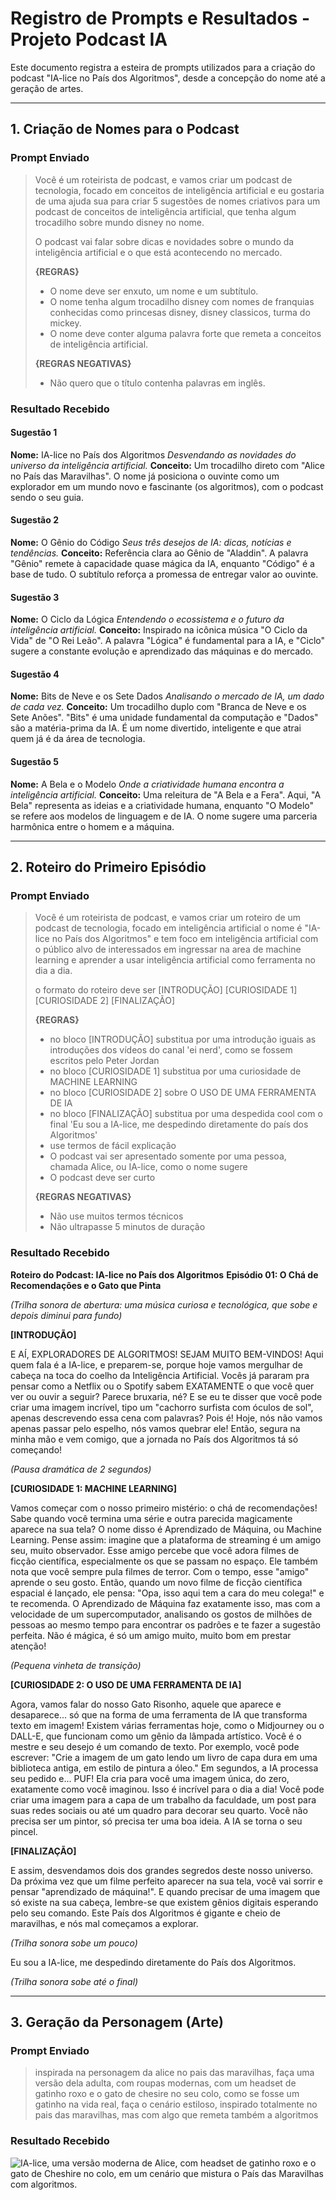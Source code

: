 # Registro de Prompts e Resultados - Projeto Podcast IA

Este documento registra a esteira de prompts utilizados para a criação do podcast "IA-lice no País dos Algoritmos", desde a concepção do nome até a geração de artes.

---

## 1. Criação de Nomes para o Podcast

### Prompt Enviado

> Você é um roteirista de podcast, e vamos criar um podcast de tecnologia, focado em conceitos de inteligência artificial e eu gostaria de uma ajuda sua para criar 5 sugestões de nomes criativos para um podcast de conceitos de inteligência artificial, que tenha algum trocadilho sobre mundo disney no nome.
>
> O podcast vai falar sobre dicas e novidades sobre o mundo da inteligência artificial e o que está acontecendo no mercado.
>
> **{REGRAS}**
>
> * O nome deve ser enxuto, um nome e um subtítulo.
> * O nome tenha algum trocadilho disney com nomes de franquias conhecidas como princesas disney, disney classicos, turma do mickey.
> * O nome deve conter alguma palavra forte que remeta a conceitos de inteligência artificial.
>
> **{REGRAS NEGATIVAS}**
>
> * Não quero que o título contenha palavras em inglês.

### Resultado Recebido

#### Sugestão 1
**Nome:** IA-lice no País dos Algoritmos
*Desvendando as novidades do universo da inteligência artificial.*
**Conceito:** Um trocadilho direto com "Alice no País das Maravilhas". O nome já posiciona o ouvinte como um explorador em um mundo novo e fascinante (os algoritmos), com o podcast sendo o seu guia.

#### Sugestão 2
**Nome:** O Gênio do Código
*Seus três desejos de IA: dicas, notícias e tendências.*
**Conceito:** Referência clara ao Gênio de "Aladdin". A palavra "Gênio" remete à capacidade quase mágica da IA, enquanto "Código" é a base de tudo. O subtítulo reforça a promessa de entregar valor ao ouvinte.

#### Sugestão 3
**Nome:** O Ciclo da Lógica
*Entendendo o ecossistema e o futuro da inteligência artificial.*
**Conceito:** Inspirado na icônica música "O Ciclo da Vida" de "O Rei Leão". A palavra "Lógica" é fundamental para a IA, e "Ciclo" sugere a constante evolução e aprendizado das máquinas e do mercado.

#### Sugestão 4
**Nome:** Bits de Neve e os Sete Dados
*Analisando o mercado de IA, um dado de cada vez.*
**Conceito:** Um trocadilho duplo com "Branca de Neve e os Sete Anões". "Bits" é uma unidade fundamental da computação e "Dados" são a matéria-prima da IA. É um nome divertido, inteligente e que atrai quem já é da área de tecnologia.

#### Sugestão 5
**Nome:** A Bela e o Modelo
*Onde a criatividade humana encontra a inteligência artificial.*
**Conceito:** Uma releitura de "A Bela e a Fera". Aqui, "A Bela" representa as ideias e a criatividade humana, enquanto "O Modelo" se refere aos modelos de linguagem e de IA. O nome sugere uma parceria harmônica entre o homem e a máquina.

---

## 2. Roteiro do Primeiro Episódio

### Prompt Enviado

> Você é um roteirista de podcast, e vamos criar um roteiro de um podcast de tecnologia, focado em inteligência artificial o nome é "IA-lice no País dos Algoritmos" e tem foco em inteligência artificial com o público alvo de interessados em ingressar na area de machine learning e aprender a usar inteligência artificial como ferramenta no dia a dia.
>
> o formato do roteiro deve ser
> [INTRODUÇÃO]
> [CURIOSIDADE 1]
> [CURIOSIDADE 2]
> [FINALIZAÇÃO]
>
> **{REGRAS}**
>
> * no bloco [INTRODUÇÃO] substitua por uma introdução iguais as introduções dos vídeos do canal 'ei nerd', como se fossem escritos pelo Peter Jordan
> * no bloco [CURIOSIDADE 1] substitua por uma curiosidade de MACHINE LEARNING
> * no bloco [CURIOSIDADE 2] sobre O USO DE UMA FERRAMENTA DE IA
> * no bloco [FINALIZAÇÃO] substitua por uma despedida cool com o final 'Eu sou a IA-lice, me despedindo diretamente do país dos Algoritmos'
> * use termos de fácil explicação
> * O podcast vai ser apresentado somente por uma pessoa, chamada Alice, ou IA-lice, como o nome sugere
> * O podcast deve ser curto
>
> **{REGRAS NEGATIVAS}**
>
> * Não use muitos termos técnicos
> * Não ultrapasse 5 minutos de duração

### Resultado Recebido

**Roteiro do Podcast: IA-lice no País dos Algoritmos**
**Episódio 01: O Chá de Recomendações e o Gato que Pinta**

*(Trilha sonora de abertura: uma música curiosa e tecnológica, que sobe e depois diminui para fundo)*

**[INTRODUÇÃO]**

E AÍ, EXPLORADORES DE ALGORITMOS! SEJAM MUITO BEM-VINDOS! Aqui quem fala é a IA-lice, e preparem-se, porque hoje vamos mergulhar de cabeça na toca do coelho da Inteligência Artificial.
Vocês já pararam pra pensar como a Netflix ou o Spotify sabem EXATAMENTE o que você quer ver ou ouvir a seguir? Parece bruxaria, né? E se eu te disser que você pode criar uma imagem incrível, tipo um "cachorro surfista com óculos de sol", apenas descrevendo essa cena com palavras?
Pois é! Hoje, nós não vamos apenas passar pelo espelho, nós vamos quebrar ele! Então, segura na minha mão e vem comigo, que a jornada no País dos Algoritmos tá só começando!

*(Pausa dramática de 2 segundos)*

**[CURIOSIDADE 1: MACHINE LEARNING]**

Vamos começar com o nosso primeiro mistério: o chá de recomendações!
Sabe quando você termina uma série e outra parecida magicamente aparece na sua tela? O nome disso é Aprendizado de Máquina, ou Machine Learning.
Pense assim: imagine que a plataforma de streaming é um amigo seu, muito observador. Esse amigo percebe que você adora filmes de ficção científica, especialmente os que se passam no espaço. Ele também nota que você sempre pula filmes de terror.
Com o tempo, esse "amigo" aprende o seu gosto. Então, quando um novo filme de ficção científica espacial é lançado, ele pensa: "Opa, isso aqui tem a cara do meu colega!" e te recomenda.
O Aprendizado de Máquina faz exatamente isso, mas com a velocidade de um supercomputador, analisando os gostos de milhões de pessoas ao mesmo tempo para encontrar os padrões e te fazer a sugestão perfeita. Não é mágica, é só um amigo muito, muito bom em prestar atenção!

*(Pequena vinheta de transição)*

**[CURIOSIDADE 2: O USO DE UMA FERRAMENTA DE IA]**

Agora, vamos falar do nosso Gato Risonho, aquele que aparece e desaparece... só que na forma de uma ferramenta de IA que transforma texto em imagem!
Existem várias ferramentas hoje, como o Midjourney ou o DALL-E, que funcionam como um gênio da lâmpada artístico. Você é o mestre e seu desejo é um comando de texto.
Por exemplo, você pode escrever: "Crie a imagem de um gato lendo um livro de capa dura em uma biblioteca antiga, em estilo de pintura a óleo."
Em segundos, a IA processa seu pedido e... PUF! Ela cria para você uma imagem única, do zero, exatamente como você imaginou.
Isso é incrível para o dia a dia! Você pode criar uma imagem para a capa de um trabalho da faculdade, um post para suas redes sociais ou até um quadro para decorar seu quarto. Você não precisa ser um pintor, só precisa ter uma boa ideia. A IA se torna o seu pincel.

**[FINALIZAÇÃO]**

E assim, desvendamos dois dos grandes segredos deste nosso universo. Da próxima vez que um filme perfeito aparecer na sua tela, você vai sorrir e pensar "aprendizado de máquina!". E quando precisar de uma imagem que só existe na sua cabeça, lembre-se que existem gênios digitais esperando pelo seu comando.
Este País dos Algoritmos é gigante e cheio de maravilhas, e nós mal começamos a explorar.

*(Trilha sonora sobe um pouco)*

Eu sou a IA-lice, me despedindo diretamente do País dos Algoritmos.

*(Trilha sonora sobe até o final)*

---

## 3. Geração da Personagem (Arte)

### Prompt Enviado

> inspirada na personagem da alice no pais das maravilhas, faça uma versão dela adulta, com roupas modernas, com um headset de gatinho roxo e o gato de chesire no seu colo, como se fosse um gatinho na vida real, faça o cenário estiloso, inspirado totalmente no pais das maravilhas, mas com algo que remeta também a algoritmos

### Resultado Recebido

![IA-lice, uma versão moderna de Alice, com headset de gatinho roxo e o gato de Cheshire no colo, em um cenário que mistura o País das Maravilhas com algoritmos.](./../assets/img/IA-lice.png)
